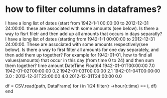 
# how to filter columns in dataframes?

I have a long list of dates (start from 1942-1-1 00:00:00 to 2012-12-31 24:00:00. these are associated with some amounts (see below). Is there a way to fisrt filetr and then add up all amounts that occurs in days separatly?
I have a long list of dates (starting from 1942-1-1 00:00:00 to 2012-12-31 24:00:00. These are associated with some amounts respectively(see below). Is there a way to first filter all amounts for one day separately, and then add them up together?
For example for 1942-01-01, how to find all values(amounts) that occur in this day (from time 0 to 24) and then sum them together?
    time                    amount
        DateTime            Float64
    1942-01-01T00:00:00 7.0
    1942-01-02T00:00:00 0.2
    1942-01-03T00:00:00 2.1
    1942-01-04T00:00:00 3.0
        :
    2012-12-31T23:00:00 4.0
    2012-12-31T24:00:00 0.0



df = CSV.read(path, DataFrame)
for i in 1:24
filter(r ->hour(r.time) == i, df)
end



        
